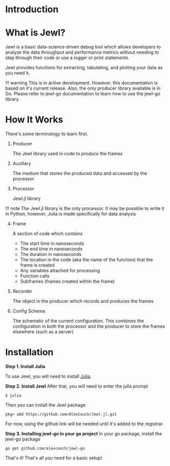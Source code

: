 # Introduction

# What is Jewl?
Jewl is a basic data-science driven debug tool which allows developers to analyze the data throughput and performance metrics without needing to step through their code or use a logger or print statements.

Jewl provides functions for extracting, tabulating, and plotting your data as you need it.

!!! warning
    This is in active development. However, this documentation is based on it's current release.
    Also, the only producer library available is in Go. Please refer to jewl-go documentation to learn how 
    to use the jewl-go library.

# How It Works
There's some terminology to learn first.

1. Producer

    The Jewl library used in code to *produce* the frames

2. Auxillary

    The medium that stores the produced data and accessed by the processor

3. Processor

    Jewl.jl library

!!! note
    The Jewl.jl library is the only processor. It may be possible to write it in Python, however, Julia is made specifically for data analysis

4. Frame 

    A section of code which contains 
    * The start time in nanoseconds
    * The end time in nanoseconds
    * The duration in nanoseconds
    * The location in the code (aka the name of the function) that the frame is created
    * Any variables attached for processing
    * Function calls
    * Subframes (frames created within the frame)

5. Recorder

    The object in the producer which records and produces the frames

6. Config Schema
    
    The schematic of the current configuration. This combines the configuration in both the processor and the producer to store the frames elsewhere (such as a server)

# Installation
**Step 1. Install Julia**

To use Jewl, you will need to install [Julia](https://julialang.org/downloads/platform/).

**Step 2. Install Jewl**
After that, you will need to enter the julia prompt

```
$ julia
```
Then you can install the Jewl package
```julia-repl
pkg> add https://github.com/AlexCouch/Jewl.jl.git
```
For now, using the github link will be needed until it's added to the registrar.

**Step 3. Installing jewl-go in your go project**
In your go package, install the jewl-go package
```
go get github.com/alexcouch/jewl-go
```

That's it! That's all you need for a basic setup!

